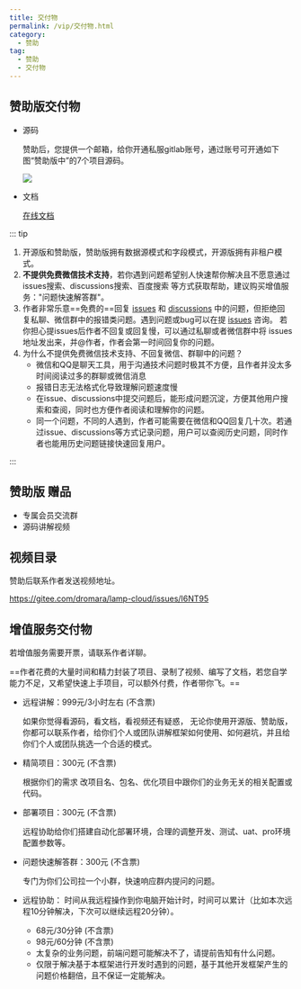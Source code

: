 ```yaml
---
title: 交付物
permalink: /vip/交付物.html
category:
  - 赞助
tag:
  - 赞助
  - 交付物
---
```


## 赞助版交付物

- 源码

  赞助后，您提供一个邮箱，给你开通私服gitlab账号，通过账号可开通如下图“赞助版中”的7个项目源码。

  ![](/images/global/5.x项目关系图.png)

- 文档

  [在线文档](../doc/简介.md)

::: tip

1. 开源版和赞助版，赞助版拥有数据源模式和字段模式，开源版拥有非租户模式。
2. **不提供免费微信技术支持**，若你遇到问题希望别人快速帮你解决且不愿意通过 issues搜索、discussions搜索、百度搜索 等方式获取帮助，建议购买增值服务："问题快速解答群"。
3. 作者非常乐意==免费的==回复 [issues](https://github.com/dromara/lamp-cloud/issues) 和 [discussions](https://github.com/dromara/lamp-cloud/discussions) 中的问题，但拒绝回复私聊、微信群中的报错类问题。遇到问题或bug可以在提 [issues](https://github.com/dromara/lamp-cloud/issues) 咨询。
   若你担心提issues后作者不回复或回复慢，可以通过私聊或者微信群中将 issues 地址发出来，并@作者，作者会第一时间回复你的问题。
4. 为什么不提供免费微信技术支持、不回复微信、群聊中的问题？
   - 微信和QQ是聊天工具，用于沟通技术问题时极其不方便，且作者并没太多时间阅读过多的群聊或微信消息
   - 报错日志无法格式化导致理解问题速度慢
   - 在issue、discussions中提交问题后，能形成问题沉淀，方便其他用户搜索和查阅，同时也方便作者阅读和理解你的问题。
   - 同一个问题，不同的人遇到，作者可能需要在微信和QQ回复几十次。若通过issue、discussions等方式记录问题，用户可以查阅历史问题，同时作者也能用历史问题链接快速回复用户。

:::


## 赞助版 赠品
- 专属会员交流群
- 源码讲解视频

## 视频目录

赞助后联系作者发送视频地址。

https://gitee.com/dromara/lamp-cloud/issues/I6NT95



## 增值服务交付物

若增值服务需要开票，请联系作者详聊。

==作者花费的大量时间和精力封装了项目、录制了视频、编写了文档，若您自学能力不足，又希望快速上手项目，可以额外付费，作者带你飞。==

- 远程讲解：999元/3小时左右  (不含票)

  如果你觉得看源码，看文档，看视频还有疑惑， 无论你使用开源版、赞助版，你都可以联系作者，给你们个人或团队讲解框架如何使用、如何避坑，并且给你们个人或团队挑选一个合适的模式。

- 精简项目：300元 (不含票)

  根据你们的需求 改项目名、包名、优化项目中跟你们的业务无关的相关配置或代码。

- 部署项目：300元 (不含票)

  远程协助给你们搭建自动化部署环境，合理的调整开发、测试、uat、pro环境配置参数等。

- 问题快速解答群：300元 (不含票)

  专门为你们公司拉一个小群，快速响应群内提问的问题。

- 远程协助： 时间从我远程操作到你电脑开始计时，时间可以累计（比如本次远程10分钟解决，下次可以继续远程20分钟）。
  - 68元/30分钟 (不含票)
  - 98元/60分钟 (不含票)
  - 太复杂的业务问题，前端问题可能解决不了，请提前告知有什么问题。
  - 仅限于解决基于本框架进行开发时遇到的问题，基于其他开发框架产生的问题价格翻倍，且不保证一定能解决。
